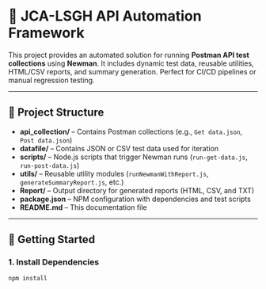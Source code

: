 
# 🧪 JCA-LSGH API Automation Framework

This project provides an automated solution for running **Postman API test collections** using **Newman**.
It includes dynamic test data, reusable utilities, HTML/CSV reports, and summary generation.
Perfect for CI/CD pipelines or manual regression testing.

---

## 📁 Project Structure

- **api_collection/** – Contains Postman collections (e.g., `Get data.json`, `Post data.json`)
- **datafile/** – Contains JSON or CSV test data used for iteration
- **scripts/** – Node.js scripts that trigger Newman runs (`run-get-data.js`, `run-post-data.js`)
- **utils/** – Reusable utility modules (`runNewmanWithReport.js`, `generateSummaryReport.js`, etc.)
- **Report/** – Output directory for generated reports (HTML, CSV, and TXT)
- **package.json** – NPM configuration with dependencies and test scripts
- **README.md** – This documentation file

---

## 🚀 Getting Started

### 1. Install Dependencies

```bash
npm install
```
